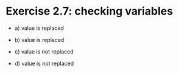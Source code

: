 # Exercise 2.7: checking variables

- a) value is replaced

- b) value is replaced

- c) value is not replaced

- d) value is not replaced